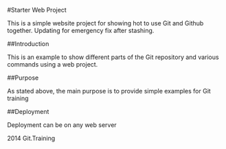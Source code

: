 #Starter Web Project

This is a simple website project for showing hot to use Git and Github together. Updating for emergency fix after stashing.

##Introduction

This is an example to show different parts of the Git repository and various commands using a web project.

##Purpose

As stated above, the main purpose is to provide simple examples for Git training

##Deployment

Deployment can be on any web server

2014 Git.Training